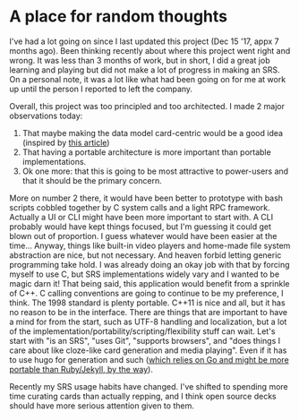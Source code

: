 # A place for random thoughts

I've had a lot going on since I last updated this project (Dec 15 '17, appx 7 months ago).
Been thinking recently about where this project went right and wrong.
It was less than 3 months of work, but in short, I did a great job learning and playing but did not make a lot of progress in making an SRS.
On a personal note, it was a lot like what had been going on for me at work up until the person I reported to left the company.

Overall, this project was too principled and too architected. I made 2 major observations today:
1. That maybe making the data model card-centric would be a good idea (inspired by [this article](https://eshapard.github.io/anki/thoughts-on-a-new-algorithm-for-anki.html))
2. That having a portable architecture is more important than portable implementations.
3. Ok one more: that this is going to be most attractive to power-users and that it should be the primary concern.

More on number 2 there, it would have been better to prototype with bash scripts cobbled together by C system calls and a light RPC framework. Actually a UI or CLI might have been more important to start with. A CLI probably would have kept things focused, but I'm guessing it could get blown out of proportion. I guess whatever would have been easier at the time... Anyway, things like built-in video players and home-made file system abstraction are nice, but not necessary. And heaven forbid letting generic programming take hold. I was already doing an okay job with that by forcing myself to use C, but SRS implementations widely vary and I wanted to be magic darn it! That being said, this application would benefit from a sprinkle of C++. C calling conventions are going to continue to be my preference, I think. The 1998 standard is plenty portable. C++11 is nice and all, but it has no reason to be in the interface. There are things that are important to have a mind for from the start, such as UTF-8 handling and localization, but a lot of the implementation/portability/scripting/flexibility stuff can wait. Let's start with "is an SRS", "uses Git", "supports browsers", and "does things I care about like cloze-like card generation and media playing". Even if it has to use hugo for generation and such ([which relies on Go and might be more portable than Ruby/Jekyll, by the way](https://stackoverflow.com/questions/33872612/are-golang-binaries-portable#33873000)).

Recently my SRS usage habits have changed. I've shifted to spending more time curating cards than actually repping, and I think open source decks should have more serious attention given to them.
